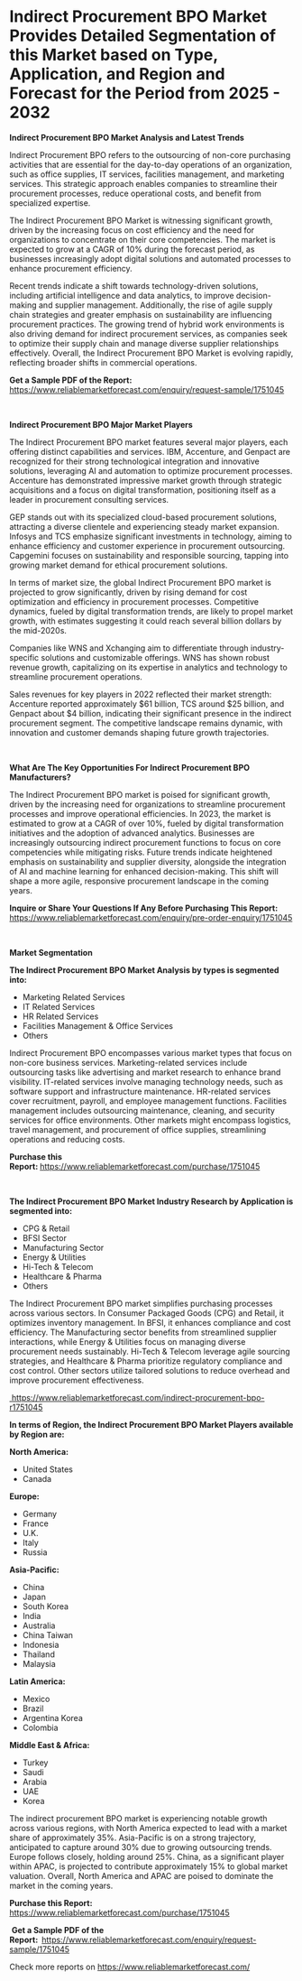 <p><h1>Indirect Procurement BPO Market Provides Detailed Segmentation of this Market based on Type, Application, and Region and Forecast for the Period from 2025 - 2032</h1></p><p><strong>Indirect Procurement BPO Market Analysis and Latest Trends</strong></p>
<p><p>Indirect Procurement BPO refers to the outsourcing of non-core purchasing activities that are essential for the day-to-day operations of an organization, such as office supplies, IT services, facilities management, and marketing services. This strategic approach enables companies to streamline their procurement processes, reduce operational costs, and benefit from specialized expertise. </p><p>The Indirect Procurement BPO Market is witnessing significant growth, driven by the increasing focus on cost efficiency and the need for organizations to concentrate on their core competencies. The market is expected to grow at a CAGR of 10% during the forecast period, as businesses increasingly adopt digital solutions and automated processes to enhance procurement efficiency.</p><p>Recent trends indicate a shift towards technology-driven solutions, including artificial intelligence and data analytics, to improve decision-making and supplier management. Additionally, the rise of agile supply chain strategies and greater emphasis on sustainability are influencing procurement practices. The growing trend of hybrid work environments is also driving demand for indirect procurement services, as companies seek to optimize their supply chain and manage diverse supplier relationships effectively. Overall, the Indirect Procurement BPO Market is evolving rapidly, reflecting broader shifts in commercial operations.</p></p>
<p><strong>Get a Sample PDF of the Report:&nbsp;</strong> <a href="https://www.reliablemarketforecast.com/enquiry/request-sample/1751045?utm_campaign=2875&utm_medium=2&utm_source=Github&utm_content=ia&utm_term=09032025&utm_id=indirect-procurement-bpo">https://www.reliablemarketforecast.com/enquiry/request-sample/1751045</a></p>
<p>&nbsp;</p>
<p><strong>Indirect Procurement BPO Major Market Players</strong></p>
<p><p>The Indirect Procurement BPO market features several major players, each offering distinct capabilities and services. IBM, Accenture, and Genpact are recognized for their strong technological integration and innovative solutions, leveraging AI and automation to optimize procurement processes. Accenture has demonstrated impressive market growth through strategic acquisitions and a focus on digital transformation, positioning itself as a leader in procurement consulting services.</p><p>GEP stands out with its specialized cloud-based procurement solutions, attracting a diverse clientele and experiencing steady market expansion. Infosys and TCS emphasize significant investments in technology, aiming to enhance efficiency and customer experience in procurement outsourcing. Capgemini focuses on sustainability and responsible sourcing, tapping into growing market demand for ethical procurement solutions.</p><p>In terms of market size, the global Indirect Procurement BPO market is projected to grow significantly, driven by rising demand for cost optimization and efficiency in procurement processes. Competitive dynamics, fueled by digital transformation trends, are likely to propel market growth, with estimates suggesting it could reach several billion dollars by the mid-2020s.</p><p>Companies like WNS and Xchanging aim to differentiate through industry-specific solutions and customizable offerings. WNS has shown robust revenue growth, capitalizing on its expertise in analytics and technology to streamline procurement operations.</p><p>Sales revenues for key players in 2022 reflected their market strength: Accenture reported approximately $61 billion, TCS around $25 billion, and Genpact about $4 billion, indicating their significant presence in the indirect procurement segment. The competitive landscape remains dynamic, with innovation and customer demands shaping future growth trajectories.</p></p>
<p>&nbsp;</p>
<p><strong>What Are The Key Opportunities For Indirect Procurement BPO Manufacturers?</strong></p>
<p><p>The Indirect Procurement BPO market is poised for significant growth, driven by the increasing need for organizations to streamline procurement processes and improve operational efficiencies. In 2023, the market is estimated to grow at a CAGR of over 10%, fueled by digital transformation initiatives and the adoption of advanced analytics. Businesses are increasingly outsourcing indirect procurement functions to focus on core competencies while mitigating risks. Future trends indicate heightened emphasis on sustainability and supplier diversity, alongside the integration of AI and machine learning for enhanced decision-making. This shift will shape a more agile, responsive procurement landscape in the coming years.</p></p>
<p><strong>Inquire or Share Your Questions If Any Before Purchasing This Report:</strong> <a href="https://www.reliablemarketforecast.com/enquiry/pre-order-enquiry/1751045?utm_campaign=2875&utm_medium=2&utm_source=Github&utm_content=ia&utm_term=09032025&utm_id=indirect-procurement-bpo">https://www.reliablemarketforecast.com/enquiry/pre-order-enquiry/1751045</a></p>
<p>&nbsp;</p>
<p><strong>Market Segmentation</strong></p>
<p><strong>The Indirect Procurement BPO Market Analysis by types is segmented into:</strong></p>
<p><ul><li>Marketing Related Services</li><li>IT Related Services</li><li>HR Related Services</li><li>Facilities Management & Office Services</li><li>Others</li></ul></p>
<p><p>Indirect Procurement BPO encompasses various market types that focus on non-core business services. Marketing-related services include outsourcing tasks like advertising and market research to enhance brand visibility. IT-related services involve managing technology needs, such as software support and infrastructure maintenance. HR-related services cover recruitment, payroll, and employee management functions. Facilities management includes outsourcing maintenance, cleaning, and security services for office environments. Other markets might encompass logistics, travel management, and procurement of office supplies, streamlining operations and reducing costs.</p></p>
<p><strong>Purchase this Report:&nbsp;</strong><a href="https://www.reliablemarketforecast.com/purchase/1751045?utm_campaign=2875&utm_medium=2&utm_source=Github&utm_content=ia&utm_term=09032025&utm_id=indirect-procurement-bpo">https://www.reliablemarketforecast.com/purchase/1751045</a></p>
<p>&nbsp;</p>
<p><strong>The Indirect Procurement BPO Market Industry Research by Application is segmented into:</strong></p>
<p><ul><li>CPG & Retail</li><li>BFSI Sector</li><li>Manufacturing Sector</li><li>Energy & Utilities</li><li>Hi-Tech & Telecom</li><li>Healthcare & Pharma</li><li>Others</li></ul></p>
<p><p>The Indirect Procurement BPO market simplifies purchasing processes across various sectors. In Consumer Packaged Goods (CPG) and Retail, it optimizes inventory management. In BFSI, it enhances compliance and cost efficiency. The Manufacturing sector benefits from streamlined supplier interactions, while Energy & Utilities focus on managing diverse procurement needs sustainably. Hi-Tech & Telecom leverage agile sourcing strategies, and Healthcare & Pharma prioritize regulatory compliance and cost control. Other sectors utilize tailored solutions to reduce overhead and improve procurement effectiveness.</p></p>
<p><a href="https://www.reliablemarketforecast.com/indirect-procurement-bpo-r1751045?utm_campaign=2875&utm_medium=2&utm_source=Github&utm_content=ia&utm_term=09032025&utm_id=indirect-procurement-bpo">&nbsp;https://www.reliablemarketforecast.com/indirect-procurement-bpo-r1751045</a></p>
<p><strong>In terms of Region, the Indirect Procurement BPO Market Players available by Region are:</strong></p>
<p>
    <p> <strong> North America: </strong>
        <ul>
            <li>United States</li>
            <li>Canada</li>
        </ul>
        </p> 
    <p> <strong> Europe: </strong>
        <ul>
            <li>Germany</li>
            <li>France</li>
            <li>U.K.</li>
            <li>Italy</li>
            <li>Russia</li>
        </ul>
        </p> 
    <p> <strong> Asia-Pacific: </strong>
        <ul>
            <li>China</li>
            <li>Japan</li>
            <li>South Korea</li>
            <li>India</li>
            <li>Australia</li>
            <li>China Taiwan</li>
            <li>Indonesia</li>
            <li>Thailand</li>
            <li>Malaysia</li>
        </ul>
        </p> 
    <p> <strong> Latin America: </strong>
        <ul>
            <li>Mexico</li>
            <li>Brazil</li>
            <li>Argentina Korea</li>
            <li>Colombia</li>
        </ul>
        </p> 
    <p> <strong> Middle East & Africa: </strong>
        <ul>
            <li>Turkey</li>
            <li>Saudi</li>
            <li>Arabia</li>
            <li>UAE</li>
            <li>Korea</li>
        </ul>
    </p>
    </p>
<p><p>The indirect procurement BPO market is experiencing notable growth across various regions, with North America expected to lead with a market share of approximately 35%. Asia-Pacific is on a strong trajectory, anticipated to capture around 30% due to growing outsourcing trends. Europe follows closely, holding around 25%. China, as a significant player within APAC, is projected to contribute approximately 15% to global market valuation. Overall, North America and APAC are poised to dominate the market in the coming years.</p></p>
<p><strong>Purchase this Report: </strong><a href="https://www.reliablemarketforecast.com/purchase/1751045?utm_campaign=2875&utm_medium=2&utm_source=Github&utm_content=ia&utm_term=09032025&utm_id=indirect-procurement-bpo">https://www.reliablemarketforecast.com/purchase/1751045</a></p>
<p>&nbsp;<strong>Get a Sample PDF of the Report:&nbsp;&nbsp;</strong><a href="https://www.reliablemarketforecast.com/enquiry/request-sample/1751045?utm_campaign=2875&utm_medium=2&utm_source=Github&utm_content=ia&utm_term=09032025&utm_id=indirect-procurement-bpo">https://www.reliablemarketforecast.com/enquiry/request-sample/1751045</a></p>
<p><strong></strong></p>
<p>Check more reports on <a href="https://www.reliablemarketforecast.com/?utm_campaign=2875&utm_medium=2&utm_source=Github&utm_content=ia&utm_term=09032025&utm_id=indirect-procurement-bpo">https://www.reliablemarketforecast.com/</a></p>